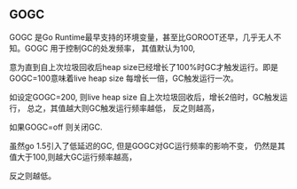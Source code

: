 
## GOGC

GOGC 是Go Runtime最早支持的环境变量，甚至比GOROOT还早，几乎无人不知。GOGC 用于控制GC的处发频率， 其值默认为100,

意为直到自上次垃圾回收后heap size已经增长了100%时GC才触发运行。即是GOGC=100意味着live heap size 每增长一倍，GC触发运行一次。

如设定GOGC=200, 则live heap size 自上次垃圾回收后，增长2倍时，GC触发运行， 总之，其值越大则GC触发运行频率越低， 反之则越高，

如果GOGC=off 则关闭GC.

虽然go 1.5引入了低延迟的GC, 但是GOGC对GC运行频率的影响不变， 仍然是其值大于100,则越大GC运行频率越高，

反之则越低。